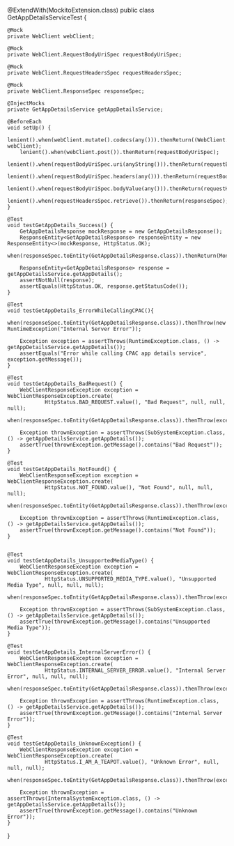 




@ExtendWith(MockitoExtension.class)
public class GetAppDetailsServiceTest {

    @Mock
    private WebClient webClient;

    @Mock
    private WebClient.RequestBodyUriSpec requestBodyUriSpec;

    @Mock
    private WebClient.RequestHeadersSpec requestHeadersSpec;

    @Mock
    private WebClient.ResponseSpec responseSpec;

    @InjectMocks
    private GetAppDetailsService getAppDetailsService;

    @BeforeEach
    void setUp() {
        lenient().when(webClient.mutate().codecs(any())).thenReturn((WebClient.Builder) webClient);
        lenient().when(webClient.post()).thenReturn(requestBodyUriSpec);
        lenient().when(requestBodyUriSpec.uri(anyString())).thenReturn(requestBodyUriSpec);
        lenient().when(requestBodyUriSpec.headers(any())).thenReturn(requestBodyUriSpec);
        lenient().when(requestBodyUriSpec.bodyValue(any())).thenReturn(requestHeadersSpec);
        lenient().when(requestHeadersSpec.retrieve()).thenReturn(responseSpec);
    }

    @Test
    void testGetAppDetails_Success() {
        GetAppDetailsResponse mockResponse = new GetAppDetailsResponse();
        ResponseEntity<GetAppDetailsResponse> responseEntity = new ResponseEntity<>(mockResponse, HttpStatus.OK);
        when(responseSpec.toEntity(GetAppDetailsResponse.class)).thenReturn(Mono.just(responseEntity));

        ResponseEntity<GetAppDetailsResponse> response = getAppDetailsService.getAppDetails();
        assertNotNull(response);
        assertEquals(HttpStatus.OK, response.getStatusCode());
    }

    @Test
    void testGetAppDetails_ErrorWhileCallingCPAC(){
        when(responseSpec.toEntity(GetAppDetailsResponse.class)).thenThrow(new RuntimeException("Internal Server Error"));

        Exception exception = assertThrows(RuntimeException.class, () -> getAppDetailsService.getAppDetails());
        assertEquals("Error while calling CPAC app details service", exception.getMessage());
    }

    @Test
    void testGetAppDetails_BadRequest() {
        WebClientResponseException exception = WebClientResponseException.create(
                HttpStatus.BAD_REQUEST.value(), "Bad Request", null, null, null);
        when(responseSpec.toEntity(GetAppDetailsResponse.class)).thenThrow(exception);

        Exception thrownException = assertThrows(SubSystemException.class, () -> getAppDetailsService.getAppDetails());
        assertTrue(thrownException.getMessage().contains("Bad Request"));
    }

    @Test
    void testGetAppDetails_NotFound() {
        WebClientResponseException exception = WebClientResponseException.create(
                HttpStatus.NOT_FOUND.value(), "Not Found", null, null, null);
        when(responseSpec.toEntity(GetAppDetailsResponse.class)).thenThrow(exception);

        Exception thrownException = assertThrows(RuntimeException.class, () -> getAppDetailsService.getAppDetails());
        assertTrue(thrownException.getMessage().contains("Not Found"));
    }


    @Test
    void testGetAppDetails_UnsupportedMediaType() {
        WebClientResponseException exception = WebClientResponseException.create(
                HttpStatus.UNSUPPORTED_MEDIA_TYPE.value(), "Unsupported Media Type", null, null, null);
        when(responseSpec.toEntity(GetAppDetailsResponse.class)).thenThrow(exception);

        Exception thrownException = assertThrows(SubSystemException.class, () -> getAppDetailsService.getAppDetails());
        assertTrue(thrownException.getMessage().contains("Unsupported Media Type"));
    }

    @Test
    void testGetAppDetails_InternalServerError() {
        WebClientResponseException exception = WebClientResponseException.create(
                HttpStatus.INTERNAL_SERVER_ERROR.value(), "Internal Server Error", null, null, null);
        when(responseSpec.toEntity(GetAppDetailsResponse.class)).thenThrow(exception);

        Exception thrownException = assertThrows(RuntimeException.class, () -> getAppDetailsService.getAppDetails());
        assertTrue(thrownException.getMessage().contains("Internal Server Error"));
    }

    @Test
    void testGetAppDetails_UnknownException() {
        WebClientResponseException exception = WebClientResponseException.create(
                HttpStatus.I_AM_A_TEAPOT.value(), "Unknown Error", null, null, null);
        when(responseSpec.toEntity(GetAppDetailsResponse.class)).thenThrow(exception);

        Exception thrownException = assertThrows(InternalSystemException.class, () -> getAppDetailsService.getAppDetails());
        assertTrue(thrownException.getMessage().contains("Unknown Error"));
    }

}
